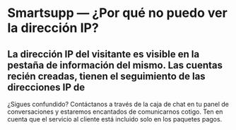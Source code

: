 # Smartsupp — ¿Por qué no puedo ver la dirección IP?
## La dirección IP del visitante es visible en la pestaña de información del mismo. Las cuentas recién creadas, tienen el seguimiento de las direcciones IP de
¿Sigues confundido? Contáctanos a través de la caja de chat en tu panel de conversaciones y estaremos encantados de comunicarnos cotigo. Ten en cuenta que el servicio al cliente está incluido solo en los paquetes pagos.

